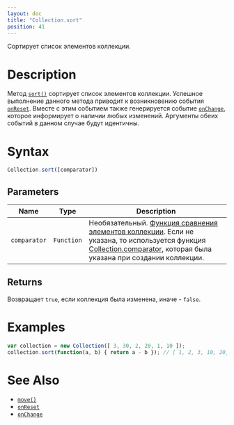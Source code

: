 ```yaml
---
layout: doc
title: "Collection.sort"
position: 41
---
```


Сортирует список элементов коллекции.

# Description

Метод [`sort()`](../Collection.sort/) сортирует список элементов коллекции. Успешное выполнение
данного метода приводит к возникновению события [`onReset`](../Collection.onReset/). Вместе с этим
событием также генерируется событие [`onChange`](../Collection.onChange/), которое информирует о
наличии любых изменений. Аргументы обеих событий в данном случае будут идентичны.

# Syntax

```js
Collection.sort([comparator])
```

## Parameters

|Name|Type|Description|
|----|----|-----------|
|`comparator`|`Function`|Необязательный. [Функция сравнения элементов коллекции](../Comparator/). Если не указана, то используется функция [Collection.comparator](../Collection.comparator/), которая была указана при создании коллекции.|

## Returns

Возвращает `true`, если коллекция была изменена, иначе - `false`.

# Examples

```js
var collection = new Collection([ 3, 30, 2, 20, 1, 10 ]);
collection.sort(function(a, b) { return a - b }); // [ 1, 2, 3, 10, 20, 30 ]
```

# See Also

* [`move()`](../Collection.sort/)
* [`onReset`](../Collection.onReset/)
* [`onChange`](../Collection.onChange/)
